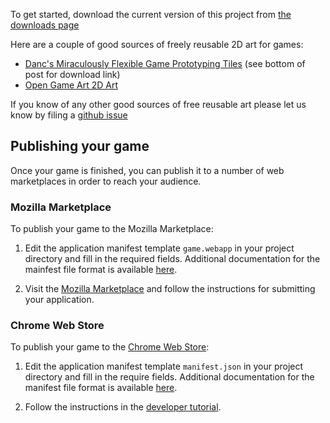 To get started, download the current version of this project from
[the downloads page](https://github.com/mozilla/WebGameStub/downloads)

Here are a couple of good sources of freely reusable 2D art for games:

* [Danc's Miraculously Flexible Game Prototyping Tiles](http://www.lostgarden.com/2007/05/dancs-miraculously-flexible-game.html) (see bottom of post for download link)
* [Open Game Art 2D Art](http://opengameart.org/art-search-advanced?keys=&field_art_type_tid[]=9&field_art_tags_tid_op=and&field_art_tags_tid=&name=&sort_by=count&sort_order=DESC&Collection=)

If you know of any other good sources of free reusable art please let us know by
filing a [github issue](https://github.com/mozilla/WebGameStub/issues)

## Publishing your game

Once your game is finished, you can publish it to a number of web marketplaces in order to reach your audience.

### Mozilla Marketplace

To publish your game to the Mozilla Marketplace:

1. Edit the application manifest template `game.webapp` in your project directory and fill in the required fields. Additional documentation for the mainfest file format is available [here](https://developer.mozilla.org/en/Apps/Manifest).

2. Visit the [Mozilla Marketplace](https://marketplace.mozilla.org/en-US/developers/) and follow the instructions for submitting your application.

### Chrome Web Store

To publish your game to the [Chrome Web Store]():

1. Edit the application manifest template `manifest.json` in your project directory and fill in the require fields. Additional documentation for the manifest file format is available [here](https://developers.google.com/chrome/apps/docs/developers_guide#manifest).

2. Follow the instructions in the [developer tutorial](https://developers.google.com/chrome/web-store/docs/get_started_simple).